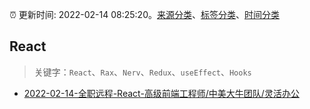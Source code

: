 :alarm_clock: 更新时间: 2022-02-14 08:25:20。[来源分类](../README.md)、[标签分类](../TAGS.md)、[时间分类](../TIMELINE.md)

## React


> 关键字：`React`、`Rax`、`Nerv`、`Redux`、`useEffect`、`Hooks`



- [2022-02-14-全职远程-React-高级前端工程师/中美大牛团队/灵活办公](https://www.v2ex.com/t/833760) 
